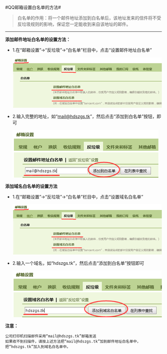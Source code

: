 #QQ邮箱设置白名单的方法#
>白名单的作用：将一个邮件地址添加到白名单后，该地址发来的信件将不受反垃圾规则的影响，保证您一定能收到来自该地址的邮件。

---

**添加邮件地址白名单的设置方法：**

* 1.在“邮箱设置”->“反垃圾”->“白名单”栏目中，点击“设置邮件地址白名单”

	![QQ邮箱白名单](images/qq-mail-1.png)

* 2.输入完整的地址，如“mail@hdszgs.tk”，然后点击“添加到白名单”按钮，即可

	![添加白名单](images/qq-mail-2.png)

**添加域名白名单的设置方法**

* 1.在“邮箱设置”->“反垃圾”->“白名单”栏目中，点击“设置域名白名单”

	![域名白名单](images/qq-mail-1.png)

* 2.输入一个域名，如“hdszgs.tk”，然后点击“添加到白名单”按钮即可

	![添加域名白名单](images/qq-mail-3.png)

**注意：**

	公司打印机扫描邮件采用“mail@hdszgs.tk”邮箱发送
	如果收不到扫描件，请按上述方法把“mail@hdszgs.tk”加到邮件地址白名单中，把“hdszgs.tk”加入到域名白名单中。